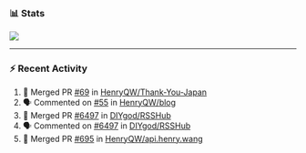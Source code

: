 ### :bar_chart: Stats

<a href="#">
  <img align="center" src="https://github-readme-stats.vercel.app/api?username=henryqw&count_private=true&show_icons=true" />
</a>
<!-- <a href="#">
  <img align="center" src="https://github-readme-stats-git-master.henryqw.vercel.app/api/top-langs/?username=HenryQW&layout=compact" />
</a> -->

---

### :zap: Recent Activity

<!--START_SECTION:activity-->

1. 🎉 Merged PR [#69](https://github.com/HenryQW/Thank-You-Japan/pull/69) in [HenryQW/Thank-You-Japan](https://github.com/HenryQW/Thank-You-Japan)
2. 🗣 Commented on [#55](https://github.com/HenryQW/blog/issues/55) in [HenryQW/blog](https://github.com/HenryQW/blog)
3. 🎉 Merged PR [#6497](https://github.com/DIYgod/RSSHub/pull/6497) in [DIYgod/RSSHub](https://github.com/DIYgod/RSSHub)
4. 🗣 Commented on [#6497](https://github.com/DIYgod/RSSHub/issues/6497) in [DIYgod/RSSHub](https://github.com/DIYgod/RSSHub)
5. 🎉 Merged PR [#695](https://github.com/HenryQW/api.henry.wang/pull/695) in [HenryQW/api.henry.wang](https://github.com/HenryQW/api.henry.wang)
<!--END_SECTION:activity-->
